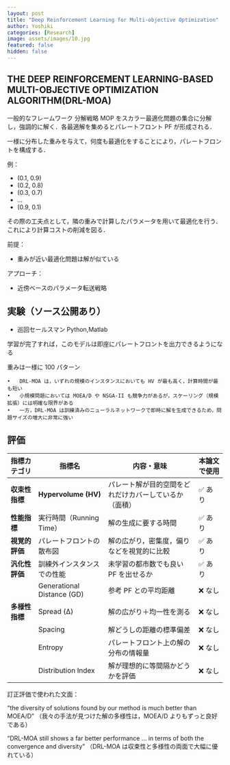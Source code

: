 ```yaml
---
layout: post
title: "Deep Reinforcement Learning for Multi-objective Optimization"
author: Yoshiki
categories: [Research]
image: assets/images/10.jpg
featured: false
hidden: false
---
```


## THE DEEP REINFORCEMENT LEARNING-BASED MULTI-OBJECTIVE OPTIMIZATION ALGORITHM(DRL-MOA)

一般的なフレームワーク
分解戦略
MOP をスカラー最適化問題の集合に分解し，強調的に解く．各最適解を集めるとパレートフロント PF が形成される．

一様に分布した重みを与えて，何度も最適化をすることにより，パレートフロントを構成する．

例：

- (0.1, 0.9)
- (0.2, 0.8)
- (0.3, 0.7)
- ...
- (0.9, 0.1)

その際の工夫点として，隣の重みで計算したパラメータを用いて最適化を行う．
これにより計算コストの削減を図る．

前提：

- 重みが近い最適化問題は解が似ている

アプローチ：

- 近傍ベースのパラメータ転送戦略

## 実験（ソース公開あり）

- 巡回セールスマン
  Python,Matlab

学習が完了すれば，このモデルは即座にパレートフロントを出力できるようになる

重みは一様に 100 パターン

    •	DRL-MOA は，いずれの規模のインスタンスにおいても HV が最も高く，計算時間が最も短い
    •	小規模問題においては MOEA/D や NSGA-II も競争力があるが，スケーリング（規模拡張）には明確な限界がある
    •	一方，DRL-MOA は訓練済みのニューラルネットワークで即時に解を生成できるため，問題サイズの増大に非常に強い

## 評価

| 指標カテゴリ   | 指標名                     | 内容・意味                                             | 本論文で使用 |
| -------------- | -------------------------- | ------------------------------------------------------ | ------------ |
| **収束性指標** | **Hypervolume (HV)**       | パレート解が目的空間をどれだけカバーしているか（面積） | ✅ あり      |
| **性能指標**   | 実行時間（Running Time）   | 解の生成に要する時間                                   | ✅ あり      |
| **視覚的評価** | パレートフロントの散布図   | 解の広がり，密集度，偏りなどを視覚的に比較             | ✅ あり      |
| **汎化性評価** | 訓練外インスタンスでの性能 | 未学習の都市数でも良い PF を出せるか                   | ✅ あり      |
|                | Generational Distance (GD) | 参考 PF との平均距離                                   | ❌ なし      |
| **多様性指標** | Spread (Δ)                 | 解の広がり＋均一性を測る                               | ❌ なし      |
|                | Spacing                    | 解どうしの距離の標準偏差                               | ❌ なし      |
|                | Entropy                    | パレートフロント上の解の分布の情報量                   | ❌ なし      |
|                | Distribution Index         | 解が理想的に等間隔かどうかを評価                       | ❌ なし      |

訂正評価で使われた文面：

“the diversity of solutions found by our method is much better than MOEA/D”
（我々の手法が見つけた解の多様性は，MOEA/D よりもずっと良好である）

“DRL-MOA still shows a far better performance … in terms of both the convergence and diversity”
（DRL-MOA は収束性と多様性の両面で大幅に優れている）
